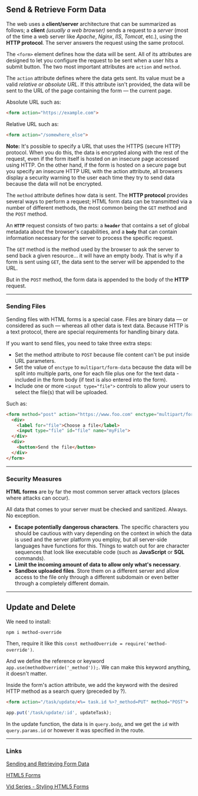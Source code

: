 ## Send & Retrieve Form Data

The web uses a **client/server** architecture that can be summarized as follows; a **client** *(usually a web browser)* sends a request to a *server* (most of the time a web server like *Apache*, *Nginx*, *IIS*, *Tomcat*, etc.), using the **HTTP protocol**. The server answers the request using the same protocol.

The `<form>` element defines how the data will be sent. All of its attributes are designed to let you configure the request to be sent when a user hits a submit button. The two most important attributes are `action` and `method`.

The `action` attribute defines where the data gets sent. Its value must be a valid *relative or absolute URL*. If this attribute isn't provided, the data will be sent to the URL of the page containing the form — the current page.

Absolute URL such as:

```html
<form action="https://example.com">
```

Relative URL such as:

```html
<form action="/somewhere_else">
```

**Note:** It's possible to specify a URL that uses the HTTPS (secure HTTP) protocol. When you do this, the data is encrypted along with the rest of the request, even if the form itself is hosted on an insecure page accessed using HTTP. On the other hand, if the form is hosted on a secure page but you specify an insecure HTTP URL with the action attribute, all browsers display a security warning to the user each time they try to send data because the data will not be encrypted.

The `method` attribute defines how data is sent. The **HTTP protocol** provides several ways to perform a request; HTML form data can be transmitted via a number of different methods, the most common being the `GET` method and the `POST` method.

An **`HTTP`** request consists of two parts: a **`header`** that contains a set of global metadata about the browser's capabilities, and a **`body`** that can contain information necessary for the server to process the specific request.

The `GET` method is the method used by the browser to ask the server to send back a given resource... it will have an empty body. That is why if a form is sent using `GET`, the data sent to the server will be appended to the URL.

But in the `POST` method, the form data is appended to the body of the **HTTP** request.

---

### Sending Files

Sending files with HTML forms is a special case. Files are binary data — or considered as such — whereas all other data is text data. Because HTTP is a text protocol, there are special requirements for handling binary data.

If you want to send files, you need to take three extra steps:

- Set the method attribute to `POST` because file content can't be put inside URL parameters.
- Set the value of `enctype` to `multipart/form-data` because the data will be split into multiple parts, one for each file plus one for the text data - included in the form body (if text is also entered into the form).
- Include one or more `<input type="file">` controls to allow your users to select the file(s) that will be uploaded.

Such as:

```html
<form method="post" action="https://www.foo.com" enctype="multipart/form-data">
  <div>
    <label for="file">Choose a file</label>
    <input type="file" id="file" name="myFile">
  </div>
  <div>
    <button>Send the file</button>
  </div>
</form>
```

---

### Security Measures

**HTML forms** are by far the most common server attack vectors (places where attacks can occur).

All data that comes to your server must be checked and sanitized. Always. No exception.

- **Escape potentially dangerous characters**. The specific characters you should be cautious with vary depending on the context in which the data is used and the server platform you employ, but all server-side languages have functions for this. Things to watch out for are character sequences that look like executable code (such as **JavaScript** or **SQL** commands).
- **Limit the incoming amount of data to allow only what's necessary**.
- **Sandbox uploaded files**. Store them on a different server and allow access to the file only through a different subdomain or even better through a completely different domain.

---

## Update and Delete

We need to install:

```
npm i method-override
```
Then, require it like this `const methodOverride = require('method-override')`.

And we define the reference or keyword `app.use(methodOverride('_method'));`. We can make this keyword anything, it doesn't matter.

Inside the form's action attribute, we add the keyword with the desired HTTP method as a search query (preceded by ?).

```html
<form action="/task/update/<%= task.id %>?_method=PUT" method="POST">
```

```javascript
app.put('/task/update/:id', updateTask);
```

In the update function, the data is in `query.body`, and we get the `id` with `query.params.id` or however it was specified in the route.


---

### Links

[Sending and Retrieving Form Data](https://developer.mozilla.org/en-US/docs/Learn/Forms/Sending_and_retrieving_form_data)

[HTML5 Forms](https://htmlreference.io/forms/)

[Vid Series - Styling HTML5 Forms](https://www.youtube.com/playlist?list=PL4cUxeGkcC9g5_p_BVUGWykHfqx6bb7qK)